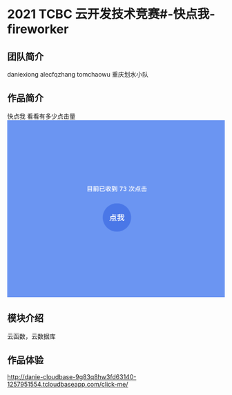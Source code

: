 
# 2021 TCBC 云开发技术竞赛#-快点我-fireworker

## 团队简介
daniexiong alecfqzhang tomchaowu 重庆划水小队

## 作品简介
快点我
看看有多少点击量
![image](src/assets/预览图.png)

## 模块介绍
云函数，云数据库

## 作品体验
http://danie-cloudbase-9g83q8hw3fd63140-1257951554.tcloudbaseapp.com/click-me/
